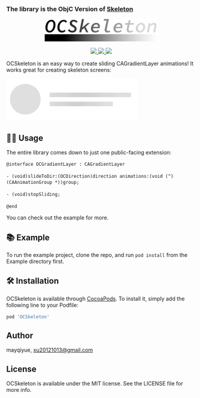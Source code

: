 ### The library is the ObjC Version of [Skeleton](https://github.com/gonzalonunez/Skeleton)


<p align="center">
    <img src="logo.png" width="300" max-width="50%" alt="Skeleton" />
</p>

<p align="center">
    <a href="http://cocoapods.org/pods/OCSkeleton">
        <img src="https://img.shields.io/cocoapods/p/OCSkeleton.svg?style=flat" />
    </a>
    <a href="http://cocoapods.org/pods/OCSkeleton">
        <img src="https://img.shields.io/cocoapods/l/OCSkeleton.svg?style=flat" />
    </a>
    <a href="http://cocoapods.org/pods/OCSkeleton">
        <img src="https://img.shields.io/cocoapods/v/OCSkeleton.svg?style=flat" />
    </a>
</p>

OCSkeleton is an easy way to create sliding CAGradientLayer animations! It works great for creating skeleton screens:

![](./skeleton-logo-animation.gif)

## 👩‍💻 Usage

The entire library comes down to just one public-facing extension:

```ObjC
@interface OCGradientLayer : CAGradientLayer

- (void)slideToDir:(OCDirection)direction animations:(void (^)(CAAnimationGroup *))group;

- (void)stopSliding;

@end

```

You can check out the example for more.


## 📚 Example

To run the example project, clone the repo, and run `pod install` from the Example directory first.

## 🛠 Installation

OCSkeleton is available through [CocoaPods](http://cocoapods.org). To install
it, simply add the following line to your Podfile:

```ruby
pod 'OCSkeleton'
```

## Author

mayqiyue, xu20121013@gmail.com

## License

OCSkeleton is available under the MIT license. See the LICENSE file for more info.

